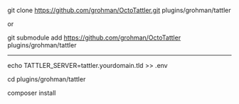 git clone https://github.com/grohman/OctoTattler.git plugins/grohman/tattler

or

git submodule add https://github.com/grohman/OctoTattler plugins/grohman/tattler

--------

echo TATTLER_SERVER=tattler.yourdomain.tld >> .env

cd plugins/grohman/tattler

composer install
